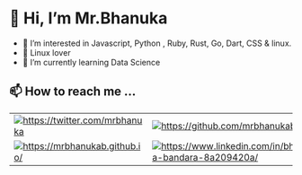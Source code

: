 
# 👋 Hi, I’m Mr.Bhanuka
- 👀 I’m interested in Javascript, Python , Ruby, Rust, Go, Dart, CSS &  linux.
- 🐧 Linux lover
- 🌱 I’m currently learning Data Science

  
 ## 📫 How to reach me ...   
<table boder="0">
  <tr>
        <td>
      <a href="https://twitter.com/mrbhanuka" target="blank"><img align="center" src="https://img.icons8.com/bubbles/50/twitter-circled.png" alt="https://twitter.com/mrbhanuka"/>
      </a>
    </td>
        <td>
      <a href="https://github.com/mrbhanukab" target="blank"><img align="center" src="https://img.icons8.com/bubbles/50/000000/github.png" alt="https://github.com/mrbhanukab"/>
      </a>
    </td>
            <td>
      <a href="https://stackoverflow.com/users/16230406/mr-bhanuka" target="blank"><img align="center" src="https://img.icons8.com/fluency/48/000000/stackoverflow.png" alt="https://stackoverflow.com/users/16230406/mr-bhanuka"/>
      </a>
    </td>
    <td>
      <a href="https://codepen.io/bhanuka-bandara" target="blank"><img align="center" src="https://img.icons8.com/color/48/000000/codepen.png" alt="https://codepen.io/bhanuka-bandara"/>
      </a>
    </td>
  </tr>
  <tr>
            <td>
      <a href="https://mrbhanukab.github.io/" target="blank"><img align="center" src="https://img.icons8.com/bubbles/50/000000/domain.png" alt="https://mrbhanukab.github.io/"/>
      </a>
    </td>
                    <td>
      <a href="https://www.linkedin.com/in/bhanuka-bandara-8a209420a/" target="blank"><img align="center" src="https://img.icons8.com/bubbles/50/000000/linkedin.png" alt="https://www.linkedin.com/in/bhanuka-bandara-8a209420a/"/>
      </a>
    </td>
                        <td>
      <a href="https://wa.me/94767733492" target="blank"><img align="center" src="https://img.icons8.com/bubbles/50/000000/whatsapp.png" alt="https://wa.me/9476773349"/>
      </a>
    </td>
    <td>
      <a href="https://t.me/mrbhanuka" target="blank"><img align="center" src="https://img.icons8.com/bubbles/50/000000/telegram-app.png" alt="https://t.me/mrbhanuka"/>
      </a>
    </td>
  </tr>
</table>

